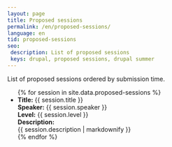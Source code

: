 ```yaml
---
layout: page
title: Proposed sessions
permalink: /en/proposed-sessions/
language: en
tid: proposed-sessions
seo:
 description: List of proposed sessions
 keys: drupal, proposed sessions, drupal summer
---
```


List of proposed sessions ordered by submission time.
<ul>
{% for session in site.data.proposed-sessions %}
  <li class="proposed--session">
    <strong>Title:</strong> {{ session.title }}<br/>
    <strong>Speaker:</strong> {{ session.speaker }}<br/>
    <strong>Level:</strong> {{ session.level }}<br/>
    <div class="proposed--session__description tab--closed"><strong>Description:</strong> <div class="proposed--session__description__value tab--collapsed">{{ session.description | markdownify }}</div></div>
  </li>
{% endfor %}
</ul>
